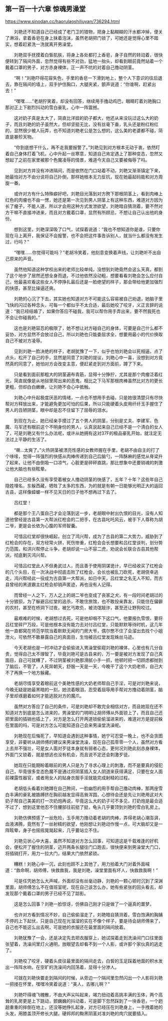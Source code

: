 ## 第一百一十六章 惊魂男澡堂

https://www.sinodan.cc/haorulaoshiliuyan/736294.html

　　刘艳还不知道自己已经成了老门卫的猎物，把身上黏糊糊的汗水都冲掉，便关了淋浴，拿着香皂在身上抹着泡沫，虽然老胡把门锁了，可她还是觉得心里不踏实，想着赶紧洗一洗就离开男澡堂。

　　刘艳双手抚摸着白皙肌肤，将身上各处都打上香皂，身子自然的转动着，很快便转到了隔间外面，忽然觉得有些不对劲，猛地一抬头，却看到眼前竟然站着一个戴着口罩的男子，对方赤身裸体，正一声不吭的对着自己撸动阴茎。

　　“啊！”刘艳吓得花容失色，手里的香皂一下滑到地上，整个人下意识的往后退去，靠在隔间的墙上，双手护住胸口，大腿夹紧，颤声说道：“你谁啊，赶紧出去！”

　　“嘿嘿……”老胡狞笑着，却没有回答，继续用手撸动鸡巴，眼睛盯着刘艳胸口那对正上下剧烈抖动的雪白豪乳，心中一阵震撼。

　　这对奶子真是太大了，简直比洋妞的奶子都大，他还从来没玩过这么大的奶子，而且刘艳的奶子虽然大，但却坚挺无比，没有丝毫下垂，乳头还是粉红粉红的，显然很少被人玩弄，也不知道刘艳老公是怎么想的，这么美的老婆都不碰，简直是暴殄天物。

　　“你到底想干什么，再不走我要报警了。”刘艳见到对方根本无动于衷，依然盯着自己身体打着飞机，心中升起一丝寒意，知道自己肯定遇上了那种变态，忽然又想起了之前在家里被那个色魔凌辱的情景，难道今天自己又要被侮辱了吗。

　　见到对方并没有冲进隔间，而是依然在门口站着不动，刘艳又渐渐镇定下来，她最怕对方不由分说将自己扑倒，那样她根本无力反抗，现在她最起码能和对方周旋一番。

　　或许对方有什么特殊癖好吧，刘艳目光落到对方胯下那根阴茎上，看到肉棒上红色的肉瘤也不由一愣，她还是第一次见到男人阴茎上有这种东西，难道对方因为长了瘤子，不能人道，所以才会用这种方式发泄欲望，刘艳暗自猜测着，要不然对方干嘛不直接冲进来，而且对方戴着口罩，显然有所顾忌，不想让自己认出他的身份。

　　想到这里，刘艳深深吸了口气，试探着说道：“我也不想知道你是谁，只要你现在马上离开，我保证不会报警，也不会把这件事告诉别人，就当什么都没有发生过，行吗？”

　　“嘿嘿……你觉得可能吗？”老胡冷笑着，他刻意变换着声线，让刘艳听不出自己原来的声音。

　　虽然他知道这种学校出来的老师比较单纯，没想到刘艳竟然会这么天真，都到了这个地步了居然还想全身而退，不过他依然没动粗，想要看看刘艳会怎么应付自己，他最喜欢看这些女人不停挣扎最后还是一脸绝望的样子，那会带给他更加强烈的快感，甚至比操逼还爽。

　　刘艳的心沉了下去，其实她也知道对方不可能这么容易被自己劝退，她脑子里飞快的闪过各种念头，可每一个都似乎不太合适，最后她咬了咬牙，义正言辞的说道：“我已经结婚了，如果你答应不碰我，我可以帮你用手弄出来，要不然我死也不会让你碰我的。”

　　这也是刘艳容忍的极限了，她不想让对方碰自己的身体，可要是自己什么都不妥协，对方显然不会放过自己，所以刘艳也只能委屈求全，想要用最小的代价换取自己不被对方凌辱。

　　见到刘艳一脸决绝的样子，老胡犹豫了一下，似乎也怕刘艳会以死相逼，点了点头，松开了自己的手，显然是同意了刘艳的提议，刘艳心中一喜，没想到对方竟然真的同意了，她怕对方会改变主意，便赶紧走到对方面前，蹲了下来。

　　只是看到面前那粗大的阴茎遍布青筋，显得十分狰狞，尤其是那个肉瘤泛着红光，简直就像是从地狱里爬出来的恶鬼，相比之下马军那根肉棒虽然比对方的更长更粗，但却白白嫩嫩，让刘艳不会心中抵触。

　　刘艳心中升起极度厌恶的情绪，一点也不想用手去碰，只是她很清楚只有尽快帮对方释放出来，才能避免更加可怕的后果，所以只能硬着头皮用纤纤玉手握住了男人的丑陋阴茎，眼中却是忍不住留下了屈辱的泪水。

　　到现在为止，她已经亲手摸过了五个男人的阴茎，分别是丈夫、李建军、色魔、马军还有眼前这个不明身份的男人，认真说起来自己已经不是一个清白的女人了，可是刘艳又有什么办法呢，或许从她拥有这对37F的极品豪乳开始，就注定无法过上平静的生活了。

　　“嘶…太爽了。”火热阴茎被漂亮性感的女教师握在手里，老胡不由自主的打了个哆嗦，觉得一阵强烈的快感从肉棒传递到自己后脑勺，一阵酥麻的感觉从脊梁升了起来，让他不由倒吸一口凉气，心脏更是砰砰直跳，那比想象中还要销魂的刺激让他大脑也有些眩晕。

　　自己已经多久没有享受着被女人撸动阴茎的快感了，五年？十年？这些年自己隐姓埋名，东躲西藏，牺牲了太多的东西，为的就是有朝一日能够光明正大的返回古县，这样像蟑螂一样不见天日的日子他不想再过下去了。

　　吕红堂！

　　都是那个王八蛋自己才会沦落到这一步，老胡眼中射出仇恨的目光，没有人知道他曾经是古县第一大帮派红枪会的二把手，在古县叱吒风云，被手下人尊称为胡二爷，更是会长依为心腹的军师智囊。

　　可惜吕红堂却很快崛起，创立了鸿兴帮，成为了古县的第二大势力，威胁到了红枪会的存在，双方经常火拼，死伤惨重，红枪会会长想要和吕红堂谈判，划分势力范围，和洪兴帮停止斗争，老胡却说一山不容二虎，劝说会长联合古县其他帮派，彻底剿灭鸿兴帮。

　　可惜吕红堂此人不但勇武过人，而且善于使用阴谋诡计，早已经收买了红枪会的几个头目，在一次决战中彻底击败了红枪会，会长也被乱刀砍死，老胡侥幸逃走，鸿兴帮经此一役成为古县第一大帮派，如日中天，吕红堂之名无人不知，而古县曾经的黑道霸主红枪会却销声匿迹，再也没有人记得。

　　而曾经一人之下，万人之上的胡二爷也变成了丧家之犬，有一段时间老胡过的十分狼狈，为了躲避吕红堂的追杀，不敢住旅馆，也不敢投亲靠友，只能住在偏僻的农村，甚至在桥洞下过夜，被乞丐欺负，被流氓敲诈，甚至还让野狗咬过。

　　最艰难的时候，老胡想过去死，可是他却咽不下这口气，他要报仇雪恨，要将吕红堂碎尸万段，可是他根本没有能力去对付吕红堂，只能默默等待时机，这几年他一直都窝在师范学院当着默默无闻的门房大爷，偶尔憋不住了会溜出去找个小姐泄火，可依然不敢暴露自己的真面目，生怕被吕红堂发现蛛丝马迹。

　　今天老胡也是一时冲动才会偷偷进入男澡堂偷窥刘艳的裸体，心里也有几分自责，觉得自己太不理智了，毕竟刘艳可是古县来的，万一要是被对方发现了自己真面目，自己可就糟了，不过阴茎被刘艳那滑腻小手一抓，他顿时把一切顾虑都抛到了脑后，不管了，人死屌朝天，舒服一天是一天，今晚干了这个大奶老师，自己大不了再换一个地方躲藏。

　　老胡尽情享受着眼前这个美艳性感的大奶老师帮自己手淫，可是对刘艳来说，今晚无疑是她最黑暗的一刻，她流着眼泪，忍受着屈辱用手帮对方撸动着阴茎，脑子里却琢磨着如何才能逃脱对方的魔爪。

　　虽然对方答应了自己的条件，可是刘艳却不敢完全相信对方，而且她现在还不知道对方到底是怎么进来的，男澡堂的门明明让胡师傅从外面锁上了，而且自己还把里面的插销也插上了，对方是怎么打开两道锁偷偷溜进来的，难道对方是提前躲在里面的吗，可是对方怎么可能知道自己会来男澡堂洗澡呢。

　　刘艳现在后悔死了，早知道会遇到这种事情，她宁可忍受一晚上，也不会贪图享受，非要听从胡师傅的建议来男澡堂洗澡，现在自己孤零零一个人，虽然对方看上去并不强壮，可是女人面对歹徒本身就有弱者心态，更何况刘艳此刻赤身裸体，外面门又锁着，就是想逃也没有机会，而且说不定还会刺激歹徒。

　　她现在只能期盼着眼前的男人只是为了寻求心理上的刺激，而不是要真的侵犯自己，毕竟很多变态色魔不是通过将阴茎插入女人阴道来获得满足，只要在女人面前裸露性器官，或者用女人的贴身衣服手淫就能完成射精的过程。

　　老胡低头看着刘艳蹲在自己胯间，一脸幽怨的用手帮自己撸动肉棒，那两座雪白丰满的豪乳被胳膊挤在胸前越发显得高耸浑圆，心想待会还是先让刘艳用这对大奶子帮自己美美的打一次奶炮再说，毕竟这么大的奶子可不多见，打奶炮是最合适不过了，想到这里他忍不住腰部往前挺了挺，龟头几乎要顶到刘艳的雪白乳房上。

　　刘艳仿佛预感了一丝危险，玉手用力撸动着老胡的肉棒，弄得老胡心潮澎湃，血液沸腾，竟然有了一丝射精的欲望，他刚想让刘艳动作慢一点，可大脑却又是一阵眩晕，身子也摇摇晃晃起来，几乎要站立不住。

　　刘艳见状心中大喜，虽然不知道对方怎么回事，可知道这是千载难逢的好机会，便松开了握住的阴茎，迈开两条长腿往门口跑去，很快便来到男澡堂大门口，将插销打开，用力一拉大门，结果大门依然紧锁。

　　糟糕！刘艳心中一沉，此刻也顾不上其他了，用力拍着大门对着外面喊道：“救命啊，胡师傅，快救救我，我是刘艳，澡堂里面有坏人，快救救我啊！”

　　可是任凭她怎么大声喊，外面却没有丝毫动静，刘艳的一颗心顿时沉到了深渊里面，胡师傅怎么不在值班室呢，现在自己该怎么办，她有些紧张的回头看去，却发现那个戴着口罩的男子已经不见了踪影。

　　这是怎么回事？刘艳一脸惊讶，仿佛自己刚才只是做了一个逼真的噩梦。

　　也许对方看到情况不妙，自己偷偷溜走了，刘艳暗自猜测着，雪白饱满的胸脯不停的上下起伏，只是自己现在光溜溜的实在不像个样子，要是待会胡师傅来了，自己也不能这么出去啊，可是她的衣服还在最里面的隔间放着。

　　刘艳犹豫了一会，还是决定先去把衣服穿上，她试探着走到洗澡间门口往里面张望着，洗澡间里灯火通明，放眼望去却看不到一个人影，或许那个家伙真的逃走了。

　　刘艳咬了咬牙，硬着头皮往最里面的隔间走去，白皙的玉足踩着地面的积水发出一阵阵水响，在空旷的洗澡间内回荡着，显得十分渗人。

　　可就在刘艳快要走到隔间的时候，从旁边一个隔间里忽然闪出一个人影将刘艳一把搂在怀里，嘿嘿冷笑着说道：“美人，去哪儿啊？”

　　刘艳吓得魂飞魄散，不由大声尖叫起来，竭力扭动着高挑丰满的玉体，两个高耸的乳房更是上下跳动，颤巍巍的抖动着，可是脚下忽然踩到了一块香皂，一个趔趄重重的摔倒在地上，还没等她挣扎起身，对方已经压在刘艳身上，一手拽着她的头发，用膝盖顶开修长大腿，硬邦邦的黝黑阴茎对准刘艳的肉穴就要插入。

